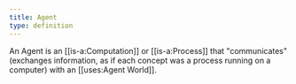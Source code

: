 ```yaml
---
title: Agent
type: definition
---
```


An Agent is an [[is-a:Computation]] or [[is-a:Process]] that "communicates" (exchanges information, as if each concept was a process running on a computer) with an [[uses:Agent World]].